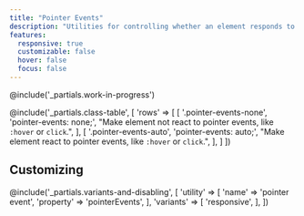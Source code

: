 ```yaml
---
title: "Pointer Events"
description: "Utilities for controlling whether an element responds to pointer events."
features:
  responsive: true
  customizable: false
  hover: false
  focus: false
---
```


@include('_partials.work-in-progress')

@include('_partials.class-table', [
  'rows' => [
    [
      '.pointer-events-none',
      'pointer-events: none;',
      "Make element not react to pointer events, like <code>:hover</code> or <code>click</code>.",
    ],
    [
      '.pointer-events-auto',
      'pointer-events: auto;',
      "Make element react to pointer events, like <code>:hover</code> or <code>click</code>.",
    ],
  ]
])

## Customizing

@include('_partials.variants-and-disabling', [
    'utility' => [
        'name' => 'pointer event',
        'property' => 'pointerEvents',
    ],
    'variants' => [
        'responsive',
    ],
])
